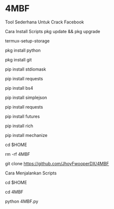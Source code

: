 # 4MBF
Tool Sederhana Untuk Crack Facebook

Cara Install Scripts
pkg update && pkg upgrade

termux-setup-storage

pkg install python

pkg install git

pip install stdiomask

pip install requests

pip install bs4

pip install simplejson

pip install requests

pip install futures

pip install rich

pip install mechanize

cd $HOME

rm -rf 4MBF

git clone https://github.com/JhoyFwooperDX/4MBF

Cara Menjalankan Scripts

cd $HOME

cd 4MBF

python 4MBF.py

